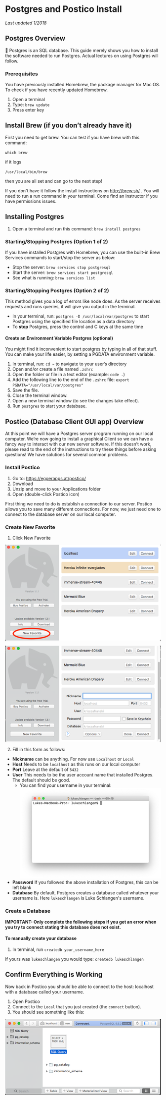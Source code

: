 # Postgres and Postico Install
*Last updated 1/2018*


## Postgres Overview

Postgres is an SQL database. This guide merely shows you how to install the software needed to run Postgres. Actual lectures on using Postgres will follow.

### Prerequisites
You have previously installed Homebrew, the package manager for Mac OS.
To check if you have recently updated Homebrew.

1. Open a terminal
2. Type: `brew update`
3. Press enter key


## Install Brew (if you don’t already have it)

First you need to get brew. You can test if you have brew with this command:

`which brew`

if it logs

`/usr/local/bin/brew`

then you are all set and can go to the next step!

If you don't have it follow the install instructions on http://brew.sh/ . You will need to run a run command in your terminal. Come find an instructor if you have permissions issues. 

## Installing Postgres

1. Open a terminal and run this command: `brew install postgres`

### Starting/Stopping Postgres (Option 1 of 2)

If you have installed Postgres with Homebrew, you can use the built-in Brew Services commands to start/stop the server as below:

- Stop the server: `brew services stop postgresql`
- Start the server: `brew services start postgresql`
- See what is running: `brew services list`


### Starting/Stopping Postgres (Option 2 of 2)

This method gives you a log of errors like node does. As the server receives requests and runs queries, it will give you output in the terminal.

- In your terminal, run: `postgres -D /usr/local/var/postgres` to start Postgres using the specified file location as a data directory
- To **stop** Postgres, press the control and C keys at the same time


#### Create an Environment Variable Postgres (optional)

You might find it inconvenient to start postgres by typing in all of that stuff. You can make your life easier, by setting a PGDATA environment variable.

1. In terminal, run: `cd ~` to navigate to your user’s directory
2. Open and/or create a file named `.zshrc`
2. Open the folder or file in a text editor (example: `code .`)
3. Add the following line to the end of the `.zshrc` file: 
    `export PGDATA="/usr/local/var/postgres"`
4. Save the file.
5. Close the terminal window.
6. Open a new terminal window (to see the changes take effect).
7. Run `postgres` to start your database.

## Postico (Database Client GUI app) Overview

At this point we will have a Postgres server program running on our local computer. We’re now going to install a graphical Client so we can have a fancy way to interact with our new server software. If this doesn’t work, please read to the end of the instructions to try these things before asking questions! We have solutions for several common problems.

### Install Postico

1. Go to: https://eggerapps.at/postico/
2. Download
3. Unzip and move to your Applications folder
4. Open (double-click Postico icon)

First thing we need to do is establish a connection to our server. Postico allows you to save many different connections. For now, we just need one to connect to the database server on our local computer.

### Create New Favorite

1. Click New Favorite

![Favorite Connections](images/postico-favorites.png)

![Add Connection](images/postico-add-connection.png)


2. Fill in this form as follows:

- **Nickname** can be anything. For now use `Localhost` or `Local`
- **Host** Needs to be `localhost` as this runs on our local computer
- **Port** Leave at the default of `5432`
- **User** This needs to be the user account name that installed Postgres. The default should be good.
    - You can find your username in your terminal:
![Add Connection](images/terminal-username.png)
- **Password** If you followed the above installation of Postgres, this can be left blank
- **Database** By default, Postgres creates a database called whatever your username is. Here `lukeschlangen` is Luke Schlangen's username.

### Create a Database

**IMPORTANT: Only complete the following steps if you get an error when you try to connect stating this database does not exist.**

#### To manually create your database

1. In terminal, run `createdb your_username_here`

If yours was `lukeschlangen` you would type: `createdb lukeschlangen`

## Confirm Everything is Working

Now back in Postico you should be able to connect to the host: localhost with a database called your username.

1. Open Postico
2. Connect to the `Local` that you just created (the `connect` button). 
3. You should see something like this:

![Add Connection](images/postico-success.png)

